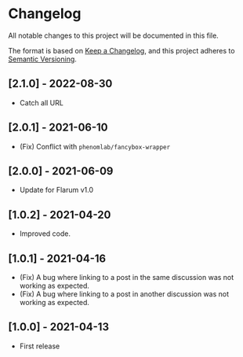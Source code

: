 # Changelog

All notable changes to this project will be documented in this file.

The format is based on [Keep a Changelog](https://keepachangelog.com/en/1.0.0/),
and this project adheres to [Semantic Versioning](https://semver.org/spec/v2.0.0.html).

## [2.1.0] - 2022-08-30

- Catch all URL

## [2.0.1] - 2021-06-10

- (Fix) Conflict with `phenomlab/fancybox-wrapper`

## [2.0.0] - 2021-06-09

- Update for Flarum v1.0

## [1.0.2] - 2021-04-20

- Improved code.

## [1.0.1] - 2021-04-16

- (Fix) A bug where linking to a post in the same discussion was not working as expected.
- (Fix) A bug where linking to a post in another discussion was not working as expected.

## [1.0.0] - 2021-04-13

- First release
